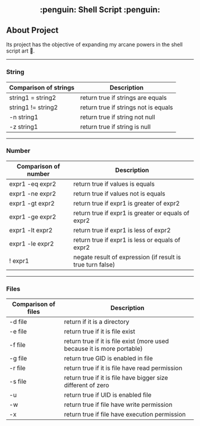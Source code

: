<h2 align="center">
  :penguin: Shell Script :penguin:
</h2>

## About Project

Its project has the objective of expanding my arcane powers in the shell script art :scroll:.

---------------------------------------------------------------------------------------
### String

| Comparison of strings  |  Description  |
| ------------------- | ------------------- |
|  string1 = string2 |  return true if strings are equals |
|  string1 != string2 |  return true if strings not is equals |
|  -n string1 |  return true if string not null |
|  -z string1 |  return true if string is null |
---------------------------------------------------------------------------------------

### Number

| Comparison of number  |  Description  |
| ------------------- | ------------------- |
|  expr1 -eq expr2 |  return true if values is equals |
|  expr1 -ne expr2 |  return true if values not is equals |
|  expr1 -gt expr2 |  return true if expr1 is greater of expr2 |
|  expr1 -ge expr2 |  return true if expr1 is greater or equals of expr2 |
|  expr1 -lt expr2 |  return true if expr1 is less of expr2 |
|  expr1 -le expr2 |  return true if expr1 is less or equals of expr2 |
|  ! expr1 |  negate result of expression (if result is true turn false) |
---------------------------------------------------------------------------------------

### Files

| Comparison of files  |  Description  |
| ------------------- | ------------------- |
|  -d file |  return if it is a directory |
|  -e file |  return true if it is file exist |
|  -f file |  return true if it is file exist (more used because it is more portable) |
|  -g file |  return true GID is enabled in file |
|  -r file |  return true if it is file have read permission |
|  -s file |  return true if it is file have bigger size different of zero |
|  -u | return true if UID is enabled file |
|  -w | return true if file have write permission |
|  -x | return true if file have execution permission |
